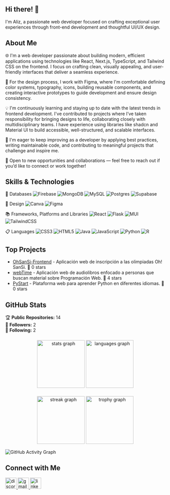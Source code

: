 ## Hi there! 👋

I'm Aliz, a passionate web developer focused on crafting exceptional user experiences through front-end development and thoughtful UI/UX design.

## About Me

🌐 I'm a web developer passionate about building modern, efficient applications using technologies like React, Next.js, TypeScript, and Tailwind CSS on the frontend. I focus on crafting clean, visually appealing, and user-friendly interfaces that deliver a seamless experience.

🎨 For the design process, I work with Figma, where I'm comfortable defining color systems, typography, icons, building reusable components, and creating interactive prototypes to guide development and ensure design consistency.

💡 I'm continuously learning and staying up to date with the latest trends in frontend development. I've contributed to projects where I’ve taken responsibility for bringing designs to life, collaborating closely with multidisciplinary teams. I have experience using libraries like shadcn and Material UI to build accessible, well-structured, and scalable interfaces.

🌱 I'm eager to keep improving as a developer by applying best practices, writing maintainable code, and contributing to meaningful projects that challenge and inspire me.

🤝 Open to new opportunities and collaborations — feel free to reach out if you’d like to connect or work together!

## Skills & Technologies

💾 Databases
![Firebase](https://img.shields.io/badge/firebase-a08021?style=for-the-badge&logo=firebase&logoColor=ffcd34)
![MongoDB](https://img.shields.io/badge/MongoDB-%234ea94b.svg?style=for-the-badge&logo=mongodb&logoColor=white)
![MySQL](https://img.shields.io/badge/mysql-4479A1.svg?style=for-the-badge&logo=mysql&logoColor=white)
![Postgres](https://img.shields.io/badge/postgres-%23316192.svg?style=for-the-badge&logo=postgresql&logoColor=white)
![Supabase](https://img.shields.io/badge/Supabase-3ECF8E?style=for-the-badge&logo=supabase&logoColor=white)

🎨 Design
![Canva](https://img.shields.io/badge/Canva-%2300C4CC.svg?style=for-the-badge&logo=Canva&logoColor=white)
![Figma](https://img.shields.io/badge/figma-%23F24E1E.svg?style=for-the-badge&logo=figma&logoColor=white)

📚 Frameworks, Platforms and Libraries
![React](https://img.shields.io/badge/react-%2320232a.svg?style=for-the-badge&logo=react&logoColor=%2361DAFB)
![Flask](https://img.shields.io/badge/flask-%23000.svg?style=for-the-badge&logo=flask&logoColor=white)
![MUI](https://img.shields.io/badge/MUI-%230081CB.svg?style=for-the-badge&logo=mui&logoColor=white)
![TailwindCSS](https://img.shields.io/badge/tailwindcss-%2338B2AC.svg?style=for-the-badge&logo=tailwind-css&logoColor=white)

📋 Languages
![CSS3](https://img.shields.io/badge/css3-%231572B6.svg?style=for-the-badge&logo=css3&logoColor=white)
![HTML5](https://img.shields.io/badge/html5-%23E34F26.svg?style=for-the-badge&logo=html5&logoColor=white)
![Java](https://img.shields.io/badge/java-%23ED8B00.svg?style=for-the-badge&logo=openjdk&logoColor=white)
![JavaScript](https://img.shields.io/badge/javascript-%23323330.svg?style=for-the-badge&logo=javascript&logoColor=%23F7DF1E)
![Python](https://img.shields.io/badge/python-3670A0?style=for-the-badge&logo=python&logoColor=ffdd54)
![R](https://img.shields.io/badge/r-%23276DC3.svg?style=for-the-badge&logo=r&logoColor=white)

## Top Projects

- [OhSanSi-Frontend](https://github.com/AndreaQuelali/OhSanSi-Frontend) - Aplicación web de inscripción a las olimpiadas Oh! SanSi. 🌟 0 stars
- [webTime](https://github.com/AndreaQuelali/webTime) - Aplicación web de audiolibros enfocado a personas que buscan material sobre Programación Web. 🌟 4 stars
- [PyStart](https://github.com/AndreaQuelali/PyStart) - Plataforma web para aprender Python en diferentes idiomas. 🌟 0 stars

## GitHub Stats

🏆 **Public Repositories:** 14  
👥 **Followers:** 2  
👣 **Following:** 2  

###

<div align="center">
  <img src="https://github-readme-stats.vercel.app/api?username=AndreaQuelali&hide_title=false&hide_rank=false&show_icons=true&include_all_commits=true&count_private=true&disable_animations=false&theme=tokyo-night&locale=en&hide_border=false" height="150" alt="stats graph"  />
  <img src="https://github-readme-stats.vercel.app/api/top-langs?username=AndreaQuelali&locale=en&hide_title=false&layout=compact&card_width=320&langs_count=5&theme=tokyo-night&hide_border=false" height="150" alt="languages graph"  />
</div>

###

<div align="center">
  <img src="https://streak-stats.demolab.com?user=AndreaQuelali&locale=en&mode=daily&theme=tokyo-night&hide_border=false&border_radius=5&order=3" height="150" alt="streak graph"  />
  <img src="https://github-profile-trophy.vercel.app?username=AndreaQuelali&theme=tokyo-night&column=-1&row=1&margin-w=8&margin-h=8&no-bg=false&no-frame=false&order=4" height="150" alt="trophy graph"  />
</div>

![GitHub Activity Graph](https://github-readme-activity-graph.vercel.app/graph?username=AndreaQuelali&theme=tokyo-night&area=true&hide_border=true)

## Connect with Me

<div align="left">
  <a href="https://discord.com" target="_blank">
  <img src="https://img.shields.io/static/v1?message=Discord&logo=discord&label=&color=7289DA&logoColor=white&labelColor=&style=for-the-badge" height="35" alt="discord logo" />
</a>
  <a href="mailto:andrealizbethquelali5@gmail.com" target="_blank">
    <img src="https://img.shields.io/static/v1?message=Gmail&logo=gmail&label=&color=D14836&logoColor=white&labelColor=&style=for-the-badge" height="35" alt="gmail logo" />
  </a>
  <a href="https://www.linkedin.com/in/andrea-lizbeth-quelali-quispe/" target="_blank">
    <img src="https://img.shields.io/static/v1?message=LinkedIn&logo=linkedin&label=&color=0077B5&logoColor=white&labelColor=&style=for-the-badge" height="35" alt="linkedin logo" />
  </a>
</div>
